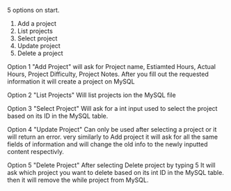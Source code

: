 5 options on start.

1) Add a project
2) List projects
3) Select project
4) Update project
5) Delete a project

Option 1 "Add Project"
will ask for Project name, Estiamted Hours, Actual Hours, Project Difficulty, Project Notes.
After you fill out the requested information it will create a project on MySQL

Option 2 "List Projects"
Will list projects ion the MySQL file

Option 3 "Select Project"
Will ask for a int input used to select the project based on its ID in the MySQL table.

Option 4 "Update Project"
Can only be used after selecting a project or it will return an error. very similarly to Add project it will ask for all the same fields of information and will change the old info to the newly inputted content respectivly.

Option 5 "Delete Project"
After selecting Delete project by typing 5 It will ask which project you want to delete based on its int ID in the MySQL table. then it will remove the while project from MySQL.
